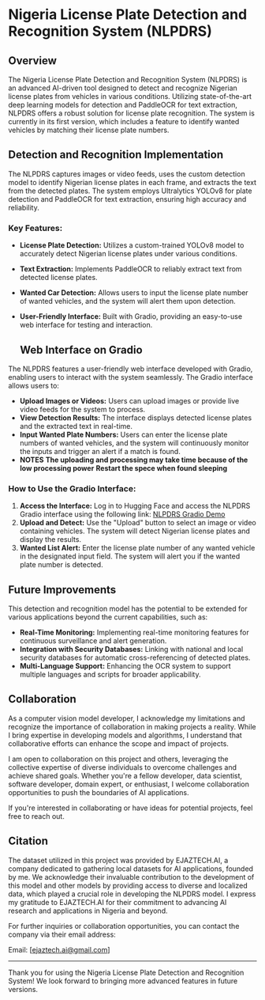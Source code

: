 # Nigeria License Plate Detection and Recognition System (NLPDRS)

## Overview

The Nigeria License Plate Detection and Recognition System (NLPDRS) is an advanced AI-driven tool designed to detect and recognize Nigerian license plates from vehicles in various conditions. Utilizing state-of-the-art deep learning models for detection and PaddleOCR for text extraction, NLPDRS offers a robust solution for license plate recognition. The system is currently in its first version, which includes a feature to identify wanted vehicles by matching their license plate numbers.

## Detection and Recognition Implementation

The NLPDRS captures images or video feeds, uses the custom detection model to identify Nigerian license plates in each frame, and extracts the text from the detected plates. The system employs Ultralytics YOLOv8 for plate detection and PaddleOCR for text extraction, ensuring high accuracy and reliability.

### Key Features:
- **License Plate Detection:** Utilizes a custom-trained YOLOv8 model to accurately detect Nigerian license plates under various conditions.
- **Text Extraction:** Implements PaddleOCR to reliably extract text from detected license plates.
- **Wanted Car Detection:** Allows users to input the license plate number of wanted vehicles, and the system will alert them upon detection.
- **User-Friendly Interface:** Built with Gradio, providing an easy-to-use web interface for testing and interaction.
    
  ## Web Interface on Gradio

The NLPDRS features a user-friendly web interface developed with Gradio, enabling users to interact with the system seamlessly. The Gradio interface allows users to:
- **Upload Images or Videos:** Users can upload images or provide live video feeds for the system to process.
- **View Detection Results:** The interface displays detected license plates and the extracted text in real-time.
- **Input Wanted Plate Numbers:** Users can enter the license plate numbers of wanted vehicles, and the system will continuously monitor the inputs and trigger an alert if a match is found.
- **NOTES**
  **The uploading and processing may take time because of the low processing power**
  **Restart the spece when found sleeping**

### How to Use the Gradio Interface:
1. **Access the Interface:** Log in to Hugging Face and access the NLPDRS Gradio interface using the following link: [NLPDRS Gradio Demo](https://huggingface.co/spaces/esssyjr/NLPDRS)
2. **Upload and Detect:** Use the "Upload" button to select an image or video containing vehicles. The system will detect Nigerian license plates and display the results.
3. **Wanted List Alert:** Enter the license plate number of any wanted vehicle in the designated input field. The system will alert you if the wanted plate number is detected.

## Future Improvements

This detection and recognition model has the potential to be extended for various applications beyond the current capabilities, such as:

- **Real-Time Monitoring:** Implementing real-time monitoring features for continuous surveillance and alert generation.
- **Integration with Security Databases:** Linking with national and local security databases for automatic cross-referencing of detected plates.
- **Multi-Language Support:** Enhancing the OCR system to support multiple languages and scripts for broader applicability.

## Collaboration

As a computer vision model developer, I acknowledge my limitations and recognize the importance of collaboration in making projects a reality. While I bring expertise in developing models and algorithms, I understand that collaborative efforts can enhance the scope and impact of projects.

I am open to collaboration on this project and others, leveraging the collective expertise of diverse individuals to overcome challenges and achieve shared goals. Whether you're a fellow developer, data scientist, software developer, domain expert, or enthusiast, I welcome collaboration opportunities to push the boundaries of AI applications.

If you're interested in collaborating or have ideas for potential projects, feel free to reach out.

## Citation

The dataset utilized in this project was provided by EJAZTECH.AI, a company dedicated to gathering local datasets for AI applications, founded by me. We acknowledge their invaluable contribution to the development of this model and other models by providing access to diverse and localized data, which played a crucial role in developing the NLPDRS model. I express my gratitude to EJAZTECH.AI for their commitment to advancing AI research and applications in Nigeria and beyond.

For further inquiries or collaboration opportunities, you can contact the company via their email address:

Email: [ejaztech.ai@gmail.com]

---

Thank you for using the Nigeria License Plate Detection and Recognition System! We look forward to bringing more advanced features in future versions.
